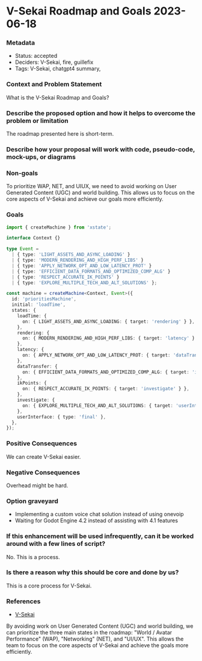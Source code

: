# V-Sekai Roadmap and Goals 2023-06-18

### Metadata

- Status: accepted
- Deciders: V-Sekai, fire, guillefix
- Tags: V-Sekai, chatgpt4 summary,

### Context and Problem Statement

What is the V-Sekai Roadmap and Goals?

### Describe the proposed option and how it helps to overcome the problem or limitation

The roadmap presented here is short-term.

### Describe how your proposal will work with code, pseudo-code, mock-ups, or diagrams

### Non-goals

To prioritize WAP, NET, and UIUX, we need to avoid working on User Generated Content (UGC) and world building. This allows us to focus on the core aspects of V-Sekai and achieve our goals more efficiently.

### Goals

```typescript
import { createMachine } from 'xstate';

interface Context {}

type Event =
  | { type: 'LIGHT_ASSETS_AND_ASYNC_LOADING' }
  | { type: 'MODERN_RENDERING_AND_HIGH_PERF_LIBS' }
  | { type: 'APPLY_NETWORK_OPT_AND_LOW_LATENCY_PROT' }
  | { type: 'EFFICIENT_DATA_FORMATS_AND_OPTIMIZED_COMP_ALG' }
  | { type: 'RESPECT_ACCURATE_IK_POINTS' }
  | { type: 'EXPLORE_MULTIPLE_TECH_AND_ALT_SOLUTIONS' };

const machine = createMachine<Context, Event>({
  id: 'prioritiesMachine',
  initial: 'loadTime',
  states: {
    loadTime: {
      on: { LIGHT_ASSETS_AND_ASYNC_LOADING: { target: 'rendering' } },
    },
    rendering: {
      on: { MODERN_RENDERING_AND_HIGH_PERF_LIBS: { target: 'latency' } },
    },
    latency: {
      on: { APPLY_NETWORK_OPT_AND_LOW_LATENCY_PROT: { target: 'dataTransfer' } },
    },
    dataTransfer: {
      on: { EFFICIENT_DATA_FORMATS_AND_OPTIMIZED_COMP_ALG: { target: 'ikPoints' } },
    },
    ikPoints: {
      on: { RESPECT_ACCURATE_IK_POINTS: { target: 'investigate' } },
    },
    investigate: {
      on: { EXPLORE_MULTIPLE_TECH_AND_ALT_SOLUTIONS: { target: 'userInterface' } },
    },
    userInterface: { type: 'final' },
  },
});
```

### Positive Consequences

We can create V-Sekai easier.

### Negative Consequences

Overhead might be hard.

### Option graveyard

- Implementing a custom voice chat solution instead of using onevoip
- Waiting for Godot Engine 4.2 instead of assisting with 4.1 features

### If this enhancement will be used infrequently, can it be worked around with a few lines of script?

No. This is a process.

### Is there a reason why this should be core and done by us?

This is a core process for V-Sekai.

### References

- [V-Sekai](https://v-sekai.org/)

By avoiding work on User Generated Content (UGC) and world building, we can prioritize the three main states in the roadmap: "World / Avatar Performance" (WAP), "Networking" (NET), and "UI/UX". This allows the team to focus on the core aspects of V-Sekai and achieve the goals more efficiently.
